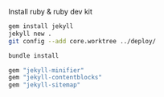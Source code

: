 Install ruby & ruby dev kit

```bash
gem install jekyll
jekyll new .
git config --add core.worktree ../deploy/
```

```bash
bundle install
```

```bash
gem "jekyll-minifier"
gem "jekyll-contentblocks"
gem "jekyll-sitemap"
```
